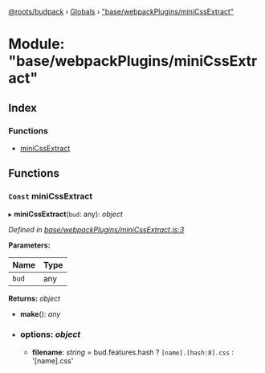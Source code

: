 [@roots/budpack](../README.md) › [Globals](../globals.md) › ["base/webpackPlugins/miniCssExtract"](_base_webpackplugins_minicssextract_.md)

# Module: "base/webpackPlugins/miniCssExtract"

## Index

### Functions

* [miniCssExtract](_base_webpackplugins_minicssextract_.md#const-minicssextract)

## Functions

### `Const` miniCssExtract

▸ **miniCssExtract**(`bud`: any): *object*

*Defined in [base/webpackPlugins/miniCssExtract.js:3](https://github.com/roots/bud-support/blob/5f43850/src/budpack/builder/base/webpackPlugins/miniCssExtract.js#L3)*

**Parameters:**

Name | Type |
------ | ------ |
`bud` | any |

**Returns:** *object*

* **make**(): *any*

* ### **options**: *object*

  * **filename**: *string* = bud.features.hash
      ? `[name].[hash:8].css`
      : '[name].css'
